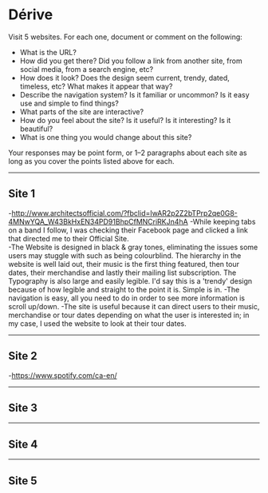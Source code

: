 # Dérive

Visit 5 websites. For each one, document or comment on the following:
* What is the URL?
* How did you get there? Did you follow a link from another site, from social media, from a search engine, etc?
* How does it look? Does the design seem current, trendy, dated, timeless, etc? What makes it appear that way?
* Describe the navigation system? Is it familiar or uncommon? Is it easy use and simple to find things?
* What parts of the site are interactive?
* How do you feel about the site? Is it useful? Is it interesting? Is it beautiful?
* What is one thing you would change about this site?

Your responses may be point form, or 1–2 paragraphs about each site as long as you cover the points listed above for each.

---
## Site 1
-http://www.architectsofficial.com/?fbclid=IwAR2p2Z2bTPrp2qe0G8-4MNwYQA_W43BkHxEN34PD91BhpCfMNCriRKJn4hA
-While keeping tabs on a band I follow, I was checking their Facebook page and clicked a link that directed me to their Official Site.
<br>
-The Website is designed in black & gray tones, eliminating the issues some users may stuggle with such as being colourblind. The hierarchy in the website is well laid out, their music is the first thing featured, then tour dates, their merchandise and lastly their mailing list subscription. The Typography is also large and easily legible. I'd say this is a 'trendy' design because of how legible and straight to the point it is. Simple is in.
-The navigation is easy, all you need to do in order to see more information is scroll up/down.
-The site is useful because it can direct users to their music, merchandise or tour dates depending on what the user is interested in; in my case, I used the website to look at their tour dates.


---
## Site 2
-https://www.spotify.com/ca-en/



---
## Site 3




---
## Site 4




---
## Site 5



